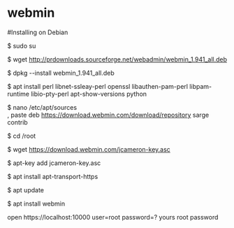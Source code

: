 # webmin

#Installing on Debian

$ sudo su

$ wget http://prdownloads.sourceforge.net/webadmin/webmin_1.941_all.deb

$ dpkg --install webmin_1.941_all.deb

$ apt install perl libnet-ssleay-perl openssl libauthen-pam-perl libpam-runtime libio-pty-perl apt-show-versions python

$ nano /etc/apt/sources  
     , paste deb https://download.webmin.com/download/repository sarge contrib 

$ cd /root

$ wget https://download.webmin.com/jcameron-key.asc

$ apt-key add jcameron-key.asc
     
$ apt install apt-transport-https

$ apt update

$ apt install webmin 

open https://localhost:10000 user=root password=? yours root password
